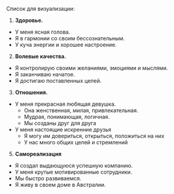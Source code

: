Список для визуализации:

1. **Здоровье.**
  * У меня ясная голова.
  * Я в гармонии со своим бессознательным.
  * У куча энергии и хорошее настроение.
2. **Волевые качества.**
  * Я контролирую своими желаниями, эмоциями и мыслями.
  * Я заканчиваю начатое.
  * Я достигаю поставленных целей.
3. **Отношения.**
  * У меня прекрасная любящая девушка.
    * Она женственная, милая, привлекательная.
    * Мудрая, понимающая, логичная.
    * Мы созданы друг для друга
  * У меня настоящие искренние друзья
    * Я могу им довериться, открыться, положиться на них
    * У нас много общих целей и стремлений
5. **Самореализация**
  * Я создал выдающуюся успешную компанию.
  * У меня крутые мотивированные сотрудники.
  * Мы быстро развиваемся.
  * Я живу в своем доме в Австралии.